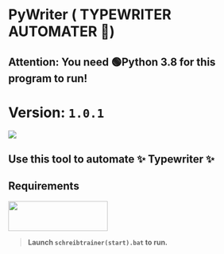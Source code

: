 # PyWriter ( TYPEWRITER AUTOMATER 🤖)
## **Attention**: You need 🟢Python 3.8 for this program to run!
# Version: `1.0.1`
<a href="https://de4.typewriter.at/"><img src="https://i.imgur.com/d17UHPJ.jpg"/></a>

## Use this tool to automate ✨ Typewriter ✨

## Requirements
<a href="https://www.google.com/intl/de/chrome/"><img src="https://banner2.cleanpng.com/20171216/492/google-chrome-logo-png-5a3550e2ba5fa3.2551147015134435547634.jpg" width=200px height=60px></a>


> **Launch `schreibtrainer(start).bat` to run.**
